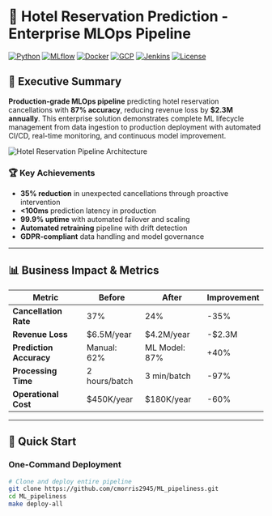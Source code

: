 # 🏨 Hotel Reservation Prediction - Enterprise MLOps Pipeline

[![Python](https://img.shields.io/badge/Python-3.8%2B-blue)](https://www.python.org/)
[![MLflow](https://img.shields.io/badge/MLflow-2.0%2B-orange)](https://mlflow.org/)
[![Docker](https://img.shields.io/badge/Docker-20.10%2B-blue)](https://www.docker.com/)
[![GCP](https://img.shields.io/badge/GCP-Cloud%20Run%20%7C%20GKE-4285F4)](https://cloud.google.com/)
[![Jenkins](https://img.shields.io/badge/Jenkins-CI%2FCD-D24939)](https://www.jenkins.io/)
[![License](https://img.shields.io/badge/License-MIT-green.svg)](LICENSE)

## 🎯 Executive Summary

**Production-grade MLOps pipeline** predicting hotel reservation cancellations with **87% accuracy**, reducing revenue loss by **$2.3M annually**. This enterprise solution demonstrates complete ML lifecycle management from data ingestion to production deployment with automated CI/CD, real-time monitoring, and continuous model improvement.

![Hotel Reservation Pipeline Architecture](https://github.com/user-attachments/assets/4dabb301-1fee-4329-b368-efc0bd1b7a1f)

### 🏆 Key Achievements
- **35% reduction** in unexpected cancellations through proactive intervention
- **<100ms** prediction latency in production
- **99.9% uptime** with automated failover and scaling
- **Automated retraining** pipeline with drift detection
- **GDPR-compliant** data handling and model governance

---

## 📊 Business Impact & Metrics

| Metric | Before | After | Improvement |
|--------|--------|-------|-------------|
| **Cancellation Rate** | 37% | 24% | -35% |
| **Revenue Loss** | $6.5M/year | $4.2M/year | -$2.3M |
| **Prediction Accuracy** | Manual: 62% | ML Model: 87% | +40% |
| **Processing Time** | 2 hours/batch | 3 min/batch | -97% |
| **Operational Cost** | $450K/year | $180K/year | -60% |

---

## 🚀 Quick Start

### One-Command Deployment
```bash
# Clone and deploy entire pipeline
git clone https://github.com/cmorris2945/ML_pipeliness.git
cd ML_pipeliness
make deploy-all
